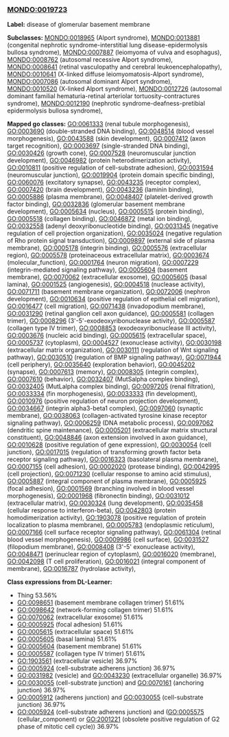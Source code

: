 
### [MONDO:0019723](http://purl.obolibrary.org/obo/MONDO_0019723)
**Label:** disease of glomerular basement membrane

**Subclasses:** [MONDO:0018965](http://purl.obolibrary.org/obo/MONDO_0018965) (Alport syndrome), [MONDO:0013881](http://purl.obolibrary.org/obo/MONDO_0013881) (congenital nephrotic syndrome-interstitial lung disease-epidermolysis bullosa syndrome), [MONDO:0007887](http://purl.obolibrary.org/obo/MONDO_0007887) (leiomyoma of vulva and esophagus), [MONDO:0008762](http://purl.obolibrary.org/obo/MONDO_0008762) (autosomal recessive Alport syndrome), [MONDO:0008641](http://purl.obolibrary.org/obo/MONDO_0008641) (retinal vasculopathy and cerebral leukoencephalopathy), [MONDO:0010641](http://purl.obolibrary.org/obo/MONDO_0010641) (X-linked diffuse leiomyomatosis-Alport syndrome), [MONDO:0007086](http://purl.obolibrary.org/obo/MONDO_0007086) (autosomal dominant Alport syndrome), [MONDO:0010520](http://purl.obolibrary.org/obo/MONDO_0010520) (X-linked Alport syndrome), [MONDO:0012726](http://purl.obolibrary.org/obo/MONDO_0012726) (autosomal dominant familial hematuria-retinal arteriolar tortuosity-contractures syndrome), [MONDO:0012190](http://purl.obolibrary.org/obo/MONDO_0012190) (nephrotic syndrome-deafness-pretibial epidermolysis bullosa syndrome), 

**Mapped go classes:** [GO:0061333](http://purl.obolibrary.org/obo/GO_0061333) (renal tubule morphogenesis), [GO:0003690](http://purl.obolibrary.org/obo/GO_0003690) (double-stranded DNA binding), [GO:0048514](http://purl.obolibrary.org/obo/GO_0048514) (blood vessel morphogenesis), [GO:0043588](http://purl.obolibrary.org/obo/GO_0043588) (skin development), [GO:0007412](http://purl.obolibrary.org/obo/GO_0007412) (axon target recognition), [GO:0003697](http://purl.obolibrary.org/obo/GO_0003697) (single-stranded DNA binding), [GO:0030426](http://purl.obolibrary.org/obo/GO_0030426) (growth cone), [GO:0007528](http://purl.obolibrary.org/obo/GO_0007528) (neuromuscular junction development), [GO:0046982](http://purl.obolibrary.org/obo/GO_0046982) (protein heterodimerization activity), [GO:0010811](http://purl.obolibrary.org/obo/GO_0010811) (positive regulation of cell-substrate adhesion), [GO:0031594](http://purl.obolibrary.org/obo/GO_0031594) (neuromuscular junction), [GO:0019904](http://purl.obolibrary.org/obo/GO_0019904) (protein domain specific binding), [GO:0060076](http://purl.obolibrary.org/obo/GO_0060076) (excitatory synapse), [GO:0043235](http://purl.obolibrary.org/obo/GO_0043235) (receptor complex), [GO:0007420](http://purl.obolibrary.org/obo/GO_0007420) (brain development), [GO:0043236](http://purl.obolibrary.org/obo/GO_0043236) (laminin binding), [GO:0005886](http://purl.obolibrary.org/obo/GO_0005886) (plasma membrane), [GO:0048407](http://purl.obolibrary.org/obo/GO_0048407) (platelet-derived growth factor binding), [GO:0032836](http://purl.obolibrary.org/obo/GO_0032836) (glomerular basement membrane development), [GO:0005634](http://purl.obolibrary.org/obo/GO_0005634) (nucleus), [GO:0005515](http://purl.obolibrary.org/obo/GO_0005515) (protein binding), [GO:0005518](http://purl.obolibrary.org/obo/GO_0005518) (collagen binding), [GO:0046872](http://purl.obolibrary.org/obo/GO_0046872) (metal ion binding), [GO:0032558](http://purl.obolibrary.org/obo/GO_0032558) (adenyl deoxyribonucleotide binding), [GO:0031345](http://purl.obolibrary.org/obo/GO_0031345) (negative regulation of cell projection organization), [GO:0035024](http://purl.obolibrary.org/obo/GO_0035024) (negative regulation of Rho protein signal transduction), [GO:0009897](http://purl.obolibrary.org/obo/GO_0009897) (external side of plasma membrane), [GO:0005178](http://purl.obolibrary.org/obo/GO_0005178) (integrin binding), [GO:0005576](http://purl.obolibrary.org/obo/GO_0005576) (extracellular region), [GO:0005578](http://purl.obolibrary.org/obo/GO_0005578) (proteinaceous extracellular matrix), [GO:0003674](http://purl.obolibrary.org/obo/GO_0003674) (molecular_function), [GO:0001764](http://purl.obolibrary.org/obo/GO_0001764) (neuron migration), [GO:0007229](http://purl.obolibrary.org/obo/GO_0007229) (integrin-mediated signaling pathway), [GO:0005604](http://purl.obolibrary.org/obo/GO_0005604) (basement membrane), [GO:0070062](http://purl.obolibrary.org/obo/GO_0070062) (extracellular exosome), [GO:0005605](http://purl.obolibrary.org/obo/GO_0005605) (basal lamina), [GO:0001525](http://purl.obolibrary.org/obo/GO_0001525) (angiogenesis), [GO:0004518](http://purl.obolibrary.org/obo/GO_0004518) (nuclease activity), [GO:0071711](http://purl.obolibrary.org/obo/GO_0071711) (basement membrane organization), [GO:0072006](http://purl.obolibrary.org/obo/GO_0072006) (nephron development), [GO:0010634](http://purl.obolibrary.org/obo/GO_0010634) (positive regulation of epithelial cell migration), [GO:0016477](http://purl.obolibrary.org/obo/GO_0016477) (cell migration), [GO:0071438](http://purl.obolibrary.org/obo/GO_0071438) (invadopodium membrane), [GO:0031290](http://purl.obolibrary.org/obo/GO_0031290) (retinal ganglion cell axon guidance), [GO:0005581](http://purl.obolibrary.org/obo/GO_0005581) (collagen trimer), [GO:0008296](http://purl.obolibrary.org/obo/GO_0008296) (3'-5'-exodeoxyribonuclease activity), [GO:0005587](http://purl.obolibrary.org/obo/GO_0005587) (collagen type IV trimer), [GO:0008853](http://purl.obolibrary.org/obo/GO_0008853) (exodeoxyribonuclease III activity), [GO:0003676](http://purl.obolibrary.org/obo/GO_0003676) (nucleic acid binding), [GO:0005615](http://purl.obolibrary.org/obo/GO_0005615) (extracellular space), [GO:0005737](http://purl.obolibrary.org/obo/GO_0005737) (cytoplasm), [GO:0004527](http://purl.obolibrary.org/obo/GO_0004527) (exonuclease activity), [GO:0030198](http://purl.obolibrary.org/obo/GO_0030198) (extracellular matrix organization), [GO:0030111](http://purl.obolibrary.org/obo/GO_0030111) (regulation of Wnt signaling pathway), [GO:0030510](http://purl.obolibrary.org/obo/GO_0030510) (regulation of BMP signaling pathway), [GO:0071944](http://purl.obolibrary.org/obo/GO_0071944) (cell periphery), [GO:0035640](http://purl.obolibrary.org/obo/GO_0035640) (exploration behavior), [GO:0045202](http://purl.obolibrary.org/obo/GO_0045202) (synapse), [GO:0007613](http://purl.obolibrary.org/obo/GO_0007613) (memory), [GO:0008305](http://purl.obolibrary.org/obo/GO_0008305) (integrin complex), [GO:0007610](http://purl.obolibrary.org/obo/GO_0007610) (behavior), [GO:0032407](http://purl.obolibrary.org/obo/GO_0032407) (MutSalpha complex binding), [GO:0032405](http://purl.obolibrary.org/obo/GO_0032405) (MutLalpha complex binding), [GO:0097205](http://purl.obolibrary.org/obo/GO_0097205) (renal filtration), [GO:0033334](http://purl.obolibrary.org/obo/GO_0033334) (fin morphogenesis), [GO:0033333](http://purl.obolibrary.org/obo/GO_0033333) (fin development), [GO:0010976](http://purl.obolibrary.org/obo/GO_0010976) (positive regulation of neuron projection development), [GO:0034667](http://purl.obolibrary.org/obo/GO_0034667) (integrin alpha3-beta1 complex), [GO:0097060](http://purl.obolibrary.org/obo/GO_0097060) (synaptic membrane), [GO:0038063](http://purl.obolibrary.org/obo/GO_0038063) (collagen-activated tyrosine kinase receptor signaling pathway), [GO:0006259](http://purl.obolibrary.org/obo/GO_0006259) (DNA metabolic process), [GO:0097062](http://purl.obolibrary.org/obo/GO_0097062) (dendritic spine maintenance), [GO:0005201](http://purl.obolibrary.org/obo/GO_0005201) (extracellular matrix structural constituent), [GO:0048846](http://purl.obolibrary.org/obo/GO_0048846) (axon extension involved in axon guidance), [GO:0010628](http://purl.obolibrary.org/obo/GO_0010628) (positive regulation of gene expression), [GO:0030054](http://purl.obolibrary.org/obo/GO_0030054) (cell junction), [GO:0017015](http://purl.obolibrary.org/obo/GO_0017015) (regulation of transforming growth factor beta receptor signaling pathway), [GO:0016323](http://purl.obolibrary.org/obo/GO_0016323) (basolateral plasma membrane), [GO:0007155](http://purl.obolibrary.org/obo/GO_0007155) (cell adhesion), [GO:0002020](http://purl.obolibrary.org/obo/GO_0002020) (protease binding), [GO:0042995](http://purl.obolibrary.org/obo/GO_0042995) (cell projection), [GO:0071230](http://purl.obolibrary.org/obo/GO_0071230) (cellular response to amino acid stimulus), [GO:0005887](http://purl.obolibrary.org/obo/GO_0005887) (integral component of plasma membrane), [GO:0005925](http://purl.obolibrary.org/obo/GO_0005925) (focal adhesion), [GO:0001569](http://purl.obolibrary.org/obo/GO_0001569) (branching involved in blood vessel morphogenesis), [GO:0001968](http://purl.obolibrary.org/obo/GO_0001968) (fibronectin binding), [GO:0031012](http://purl.obolibrary.org/obo/GO_0031012) (extracellular matrix), [GO:0030324](http://purl.obolibrary.org/obo/GO_0030324) (lung development), [GO:0035458](http://purl.obolibrary.org/obo/GO_0035458) (cellular response to interferon-beta), [GO:0042803](http://purl.obolibrary.org/obo/GO_0042803) (protein homodimerization activity), [GO:1903078](http://purl.obolibrary.org/obo/GO_1903078) (positive regulation of protein localization to plasma membrane), [GO:0005783](http://purl.obolibrary.org/obo/GO_0005783) (endoplasmic reticulum), [GO:0007166](http://purl.obolibrary.org/obo/GO_0007166) (cell surface receptor signaling pathway), [GO:0061304](http://purl.obolibrary.org/obo/GO_0061304) (retinal blood vessel morphogenesis), [GO:0009986](http://purl.obolibrary.org/obo/GO_0009986) (cell surface), [GO:0031527](http://purl.obolibrary.org/obo/GO_0031527) (filopodium membrane), [GO:0008408](http://purl.obolibrary.org/obo/GO_0008408) (3'-5' exonuclease activity), [GO:0048471](http://purl.obolibrary.org/obo/GO_0048471) (perinuclear region of cytoplasm), [GO:0016020](http://purl.obolibrary.org/obo/GO_0016020) (membrane), [GO:0042098](http://purl.obolibrary.org/obo/GO_0042098) (T cell proliferation), [GO:0016021](http://purl.obolibrary.org/obo/GO_0016021) (integral component of membrane), [GO:0016787](http://purl.obolibrary.org/obo/GO_0016787) (hydrolase activity), 

**Class expressions from DL-Learner:**

- Thing 53.56%
- [GO:0098651](http://purl.obolibrary.org/obo/GO_0098651) (basement membrane collagen trimer) 51.61%
- [GO:0098642](http://purl.obolibrary.org/obo/GO_0098642) (network-forming collagen trimer) 51.61%
- [GO:0070062](http://purl.obolibrary.org/obo/GO_0070062) (extracellular exosome) 51.61%
- [GO:0005925](http://purl.obolibrary.org/obo/GO_0005925) (focal adhesion) 51.61%
- [GO:0005615](http://purl.obolibrary.org/obo/GO_0005615) (extracellular space) 51.61%
- [GO:0005605](http://purl.obolibrary.org/obo/GO_0005605) (basal lamina) 51.61%
- [GO:0005604](http://purl.obolibrary.org/obo/GO_0005604) (basement membrane) 51.61%
- [GO:0005587](http://purl.obolibrary.org/obo/GO_0005587) (collagen type IV trimer) 51.61%
- [GO:1903561](http://purl.obolibrary.org/obo/GO_1903561) (extracellular vesicle) 36.97%
- [GO:0005924](http://purl.obolibrary.org/obo/GO_0005924) (cell-substrate adherens junction) 36.97%
- [GO:0031982](http://purl.obolibrary.org/obo/GO_0031982) (vesicle) and [GO:0043230](http://purl.obolibrary.org/obo/GO_0043230) (extracellular organelle) 36.97%
- [GO:0030055](http://purl.obolibrary.org/obo/GO_0030055) (cell-substrate junction) and [GO:0070161](http://purl.obolibrary.org/obo/GO_0070161) (anchoring junction) 36.97%
- [GO:0005912](http://purl.obolibrary.org/obo/GO_0005912) (adherens junction) and [GO:0030055](http://purl.obolibrary.org/obo/GO_0030055) (cell-substrate junction) 36.97%
- [GO:0005924](http://purl.obolibrary.org/obo/GO_0005924) (cell-substrate adherens junction) and ([GO:0005575](http://purl.obolibrary.org/obo/GO_0005575) (cellular_component) or [GO:2001221](http://purl.obolibrary.org/obo/GO_2001221) (obsolete positive regulation of G2 phase of mitotic cell cycle)) 36.97%


